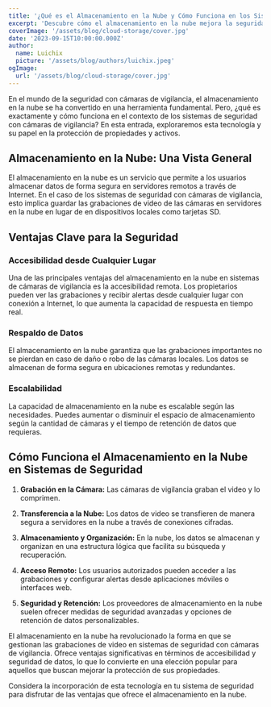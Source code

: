 ```yaml
---
title: '¿Qué es el Almacenamiento en la Nube y Cómo Funciona en los Sistemas de Seguridad con Cámaras de Vigilancia?'
excerpt: 'Descubre cómo el almacenamiento en la nube mejora la seguridad y la accesibilidad en sistemas de vigilancia con cámaras.'
coverImage: '/assets/blog/cloud-storage/cover.jpg'
date: '2023-09-15T10:00:00.000Z'
author:
  name: Luichix
  picture: '/assets/blog/authors/luichix.jpeg'
ogImage:
  url: '/assets/blog/cloud-storage/cover.jpg'
---
```


<!-- ![Almacenamiento en la Nube](/assets/blog/cloud-storage/cover.jpg) -->

En el mundo de la seguridad con cámaras de vigilancia, el almacenamiento en la nube se ha convertido en una herramienta fundamental. Pero, ¿qué es exactamente y cómo funciona en el contexto de los sistemas de seguridad con cámaras de vigilancia? En esta entrada, exploraremos esta tecnología y su papel en la protección de propiedades y activos.

## Almacenamiento en la Nube: Una Vista General

El almacenamiento en la nube es un servicio que permite a los usuarios almacenar datos de forma segura en servidores remotos a través de Internet. En el caso de los sistemas de seguridad con cámaras de vigilancia, esto implica guardar las grabaciones de video de las cámaras en servidores en la nube en lugar de en dispositivos locales como tarjetas SD.

## Ventajas Clave para la Seguridad

### Accesibilidad desde Cualquier Lugar

Una de las principales ventajas del almacenamiento en la nube en sistemas de cámaras de vigilancia es la accesibilidad remota. Los propietarios pueden ver las grabaciones y recibir alertas desde cualquier lugar con conexión a Internet, lo que aumenta la capacidad de respuesta en tiempo real.

### Respaldo de Datos

El almacenamiento en la nube garantiza que las grabaciones importantes no se pierdan en caso de daño o robo de las cámaras locales. Los datos se almacenan de forma segura en ubicaciones remotas y redundantes.

### Escalabilidad

La capacidad de almacenamiento en la nube es escalable según las necesidades. Puedes aumentar o disminuir el espacio de almacenamiento según la cantidad de cámaras y el tiempo de retención de datos que requieras.

## Cómo Funciona el Almacenamiento en la Nube en Sistemas de Seguridad

1. **Grabación en la Cámara:** Las cámaras de vigilancia graban el video y lo comprimen.

2. **Transferencia a la Nube:** Los datos de video se transfieren de manera segura a servidores en la nube a través de conexiones cifradas.

3. **Almacenamiento y Organización:** En la nube, los datos se almacenan y organizan en una estructura lógica que facilita su búsqueda y recuperación.

4. **Acceso Remoto:** Los usuarios autorizados pueden acceder a las grabaciones y configurar alertas desde aplicaciones móviles o interfaces web.

5. **Seguridad y Retención:** Los proveedores de almacenamiento en la nube suelen ofrecer medidas de seguridad avanzadas y opciones de retención de datos personalizables.

El almacenamiento en la nube ha revolucionado la forma en que se gestionan las grabaciones de video en sistemas de seguridad con cámaras de vigilancia. Ofrece ventajas significativas en términos de accesibilidad y seguridad de datos, lo que lo convierte en una elección popular para aquellos que buscan mejorar la protección de sus propiedades.

Considera la incorporación de esta tecnología en tu sistema de seguridad para disfrutar de las ventajas que ofrece el almacenamiento en la nube.
